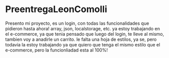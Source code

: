 # PreentregaLeonComolli
Presento mi proyecto, es un login, con todas las funcionalidades que pidieron hasta ahora! array, json, localstorage, etc.
ya estoy trabajando en el e-commerce, ya que tenia pensado que luego del login, te lleve al mismo, tambien voy a anadirle un carrito.
le falta una hoja de estilos, ya se, pero todavia la estoy trabajando ya que quiero que tenga el mismo estilo que el e-commerce, pero la funcionliadad esta al 100%!
